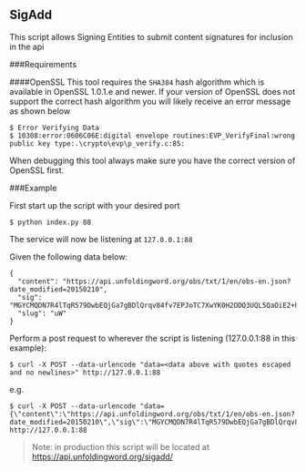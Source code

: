 SigAdd
---

This script allows Signing Entities to submit content signatures for inclusion in the api

###Requirements

####OpenSSL
This tool requires the `SHA384` hash algorithm which is available in OpenSSL 1.0.1.e and newer.
If your version of OpenSSL does not support the correct hash algorithm you will likely receive an error message as shown below
```
$ Error Verifying Data
$ 10308:error:0606C06E:digital envelope routines:EVP_VerifyFinal:wrong public key type:.\crypto\evp\p_verify.c:85:
```
When debugging this tool always make sure you have the correct version of OpenSSL first.

###Example

First start up the script with your desired port
```
$ python index.py 88
```

The service will now be listening at `127.0.0.1:88`

Given the following data below:
```
{
  "content": "https://api.unfoldingword.org/obs/txt/1/en/obs-en.json?date_modified=20150210",
  "sig": "MGYCMQDN7R4lTqR579DwbEQjGa7gBDlQrqv84fv7EPJoTC7XwYK0H2ODQ3UQL5QaOiE2+h0CMQC0JPChVkm8FbX+OhFNFl8D1bp96dMpdE6XOchCE0j/tDACWIQGV/icjbD4m5yb2Vk=",
  "slug": "uW"
}
```

Perform a post request to wherever the script is listening (127.0.0.1:88 in this example):
```
$ curl -X POST --data-urlencode "data=<data above with quotes escaped and no newlines>" http://127.0.0.1:88
```

e.g.

```
$ curl -X POST --data-urlencode "data={\"content\":\"https://api.unfoldingword.org/obs/txt/1/en/obs-en.json?date_modified=20150210\",\"sig\":\"MGYCMQDN7R4lTqR579DwbEQjGa7gBDlQrqv84fv7EPJoTC7XwYK0H2ODQ3UQL5QaOiE2+h0CMQC0JPChVkm8FbX+OhFNFl8D1bp96dMpdE6XOchCE0j/tDACWIQGV/icjbD4m5yb2Vk=\",\"slug\":\"uW\"}" http://127.0.0.1:88
```

> Note: in production this script will be located at https://api.unfoldingword.org/sigadd/